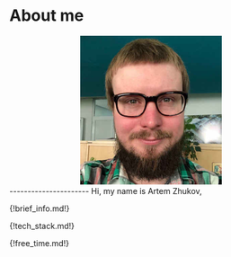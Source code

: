 
# About me
<link rel="stylesheet" href="https://cdnjs.cloudflare.com/ajax/libs/font-awesome/4.7.0/css/font-awesome.min.css">
<div style="width:50%; margin:0 auto">
   <img src="./me.jpg">
   <a href="https://t.me/zhukovgreen" class="fa fa-telegram fa-2x"></a>
   <a href="https://twitter.com/zhukovgreen" class="fa fa-twitter fa-2x"></a>
   <a href="https://github.com/zhukovgreen" class="fa fa-github fa-2x"></a>
   <a href="https://gitlab.com/zhukovgreen" class="fa fa-gitlab fa-2x"></a>
   <a href="https://stackoverflow.com/users/4351027/artem-zhukov" class="fa fa-stack-overflow fa-2x"></a>
   <a href="https://www.linkedin.com/in/artem-zhukov-0556b422/" class="fa fa-linkedin fa-2x"></a>
   <a href="mailto:iam@zhukovgreen.pro" class="fa fa-envelope-open fa-2x"></a>
   <a href="https://calendar.google.com/calendar/embed?src=zhukovgreen.io%40gmail.com" class="fa fa-calendar fa-2x"></a>
   <a href="https://whereby.com/zhukovgreen" class="fa fa-video-camera fa-2x"></a>
   <a href="tel:+420-774-081-898" class="fa fa-phone fa-2x"></a>
</div>
----------------------
Hi, my name is Artem Zhukov,

{!brief_info.md!}

{!tech_stack.md!}

{!free_time.md!}
